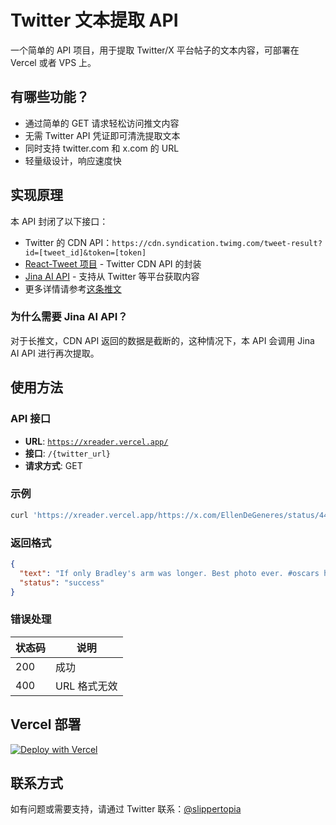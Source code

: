 # Twitter 文本提取 API

一个简单的 API 项目，用于提取 Twitter/X 平台帖子的文本内容，可部署在 Vercel 或者 VPS 上。

## 有哪些功能？

- 通过简单的 GET 请求轻松访问推文内容
- 无需 Twitter API 凭证即可清洗提取文本
- 同时支持 twitter.com 和 x.com 的 URL
- 轻量级设计，响应速度快

## 实现原理

本 API 封闭了以下接口：

- Twitter 的 CDN API：`https://cdn.syndication.twimg.com/tweet-result?id=[tweet_id]&token=[token]`
- [React-Tweet 项目](https://react-tweet.vercel.app/) - Twitter CDN API 的封装
- [Jina AI API](https://r.jina.ai/) - 支持从 Twitter 等平台获取内容
- 更多详情请参考[这条推文](https://x.com/slippertopia/status/1852523921330893082)

### 为什么需要 Jina AI API？

对于长推文，CDN API 返回的数据是截断的，这种情况下，本 API 会调用 Jina AI API 进行再次提取。

## 使用方法

### API 接口

- **URL**: [`https://xreader.vercel.app/`](https://xreader.vercel.app/)
- **接口**: `/{twitter_url}`
- **请求方式**: GET

### 示例

```bash
curl 'https://xreader.vercel.app/https://x.com/EllenDeGeneres/status/440322224407314432'
```

### 返回格式

```json
{
  "text": "If only Bradley's arm was longer. Best photo ever. #oscars http://t.co/C9U5NOtGap",
  "status": "success"
}
```

### 错误处理

| 状态码 | 说明         |
| ------ | ------------ |
| 200    | 成功         |
| 400    | URL 格式无效 |

## Vercel 部署

[![Deploy with Vercel](https://vercel.com/button)](https://vercel.com/new/clone?repository-url=https%3A%2F%2Fgithub.com%2Fultrasev%2Fxreader)

## 联系方式

如有问题或需要支持，请通过 Twitter 联系：[@slippertopia](https://x.com/slippertopia)
